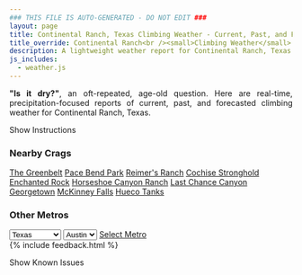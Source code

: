 ```yaml
---
### THIS FILE IS AUTO-GENERATED - DO NOT EDIT ###
layout: page
title: Continental Ranch, Texas Climbing Weather - Current, Past, and Forecasted Report
title_override: Continental Ranch<br /><small>Climbing Weather</small>
description: A lightweight weather report for Continental Ranch, Texas. Optimized for slow internet connections.
js_includes:
  - weather.js
---
```


<section class="measure center lh-copy f5-ns f6 ph2 mv4" style="text-align: justify;">
<strong>"Is it dry?"</strong>, an oft-repeated, age-old question. Here are real-time,
precipitation-focused reports of current, past, and forecasted climbing weather for Continental Ranch, Texas.
</section>

<p id="settings-toggle" class="mw5 b center tc hover-light-red black-70 pointer">Show Instructions</p>
<section id="settings" class="overflow-hidden" style="display:none;">
    <div class="mv2 ph2 center">
        <div class="fn f6 tc pv2">
            <p class="measure lh-copy center"><strong>Show/hide hourly forecasts</strong> by clicking the desired day.</p>
            <hr class="mw5 p0 mv2 o-60 b0 bt b--light-red light-red bg-light-red">
            <p class="measure lh-copy center"><strong>Current and Past conditions</strong> are measured by the nearest weather station. <strong>Forecast conditions</strong> are calculated and polled separately.</p>
            <hr class="mw5 p0 mv2 o-60 b0 bt b--light-red light-red bg-light-red">
            <p class="measure lh-copy center"><strong>Having issues?</strong> Try <a id="clear-cache" class="no-underline relative fancy-link light-red hover-light-red" href="#">clearing the local cache</a>.</p>
            <hr class="mw5 p0 mv2 o-60 b0 bt b--light-red light-red bg-light-red">
            <p class="measure lh-copy center">Weather data sourced from <a class="no-underline fancy-link relative light-red" target="_blank" href="https://www.weather.gov/documentation/services-web-api">weather.gov</a>.</p>
        </div>
    </div>
</section>
<section id="weather" data-crag="continental-ranch-texas" class="mv4-ns mv3 ph2 center"></section>
<section id="nearby" class="tc lh-copy">
  <h3>Nearby Crags</h3>
<a class="nowrap no-underline fancy-link relative light-red mh3" href="/crags/the-greenbelt-texas-weather.html">The Greenbelt</a>
<a class="nowrap no-underline fancy-link relative light-red mh3" href="/crags/pace-bend-park-texas-weather.html">Pace Bend Park</a>
<a class="nowrap no-underline fancy-link relative light-red mh3" href="/crags/reimers-ranch-texas-weather.html">Reimer's Ranch</a>
<a class="nowrap no-underline fancy-link relative light-red mh3" href="/crags/cochise-stronghold-arizona-weather.html">Cochise Stronghold</a>
<a class="nowrap no-underline fancy-link relative light-red mh3" href="/crags/enchanted-rock-texas-weather.html">Enchanted Rock</a>
<a class="nowrap no-underline fancy-link relative light-red mh3" href="/crags/horseshoe-canyon-ranch-arkansas-weather.html">Horseshoe Canyon Ranch</a>
<a class="nowrap no-underline fancy-link relative light-red mh3" href="/crags/last-chance-canyon-new-mexico-weather.html">Last Chance Canyon</a>
<a class="nowrap no-underline fancy-link relative light-red mh3" href="/crags/georgetown-texas-weather.html">Georgetown</a>
<a class="nowrap no-underline fancy-link relative light-red mh3" href="/crags/mckinney-falls-texas-weather.html">McKinney Falls</a>
<a class="nowrap no-underline fancy-link relative light-red mh3" href="/crags/hueco-tanks-texas-weather.html">Hueco Tanks</a>
</section>
<section id="nearby" class="tc lh-copy">
  <h3>Other Metros</h3>
  <select class="ma1 bg-near-white pa2" id="stateSel">
    <option value="Texas" selected>Texas</option>
    <option value="Washington">Washington</option>
    <option value="Colorado">Colorado</option>
    <option value="Tennessee">Tennessee</option>
    <option value="Utah">Utah</option>
    <option value="California">California</option>
  </select>
  <select class="ma1 bg-near-white pa2" id="citySel">
    <option value="Austin" selected>Austin</option>
  </select>
  <a id="selectMetro" class="f6 link dim ph3 pv2 ma1 dib white bg-light-red" href="/crags/austin-texas-weather.html">Select Metro</a>
  <script>
    var states = [];
    states["Texas"] = "Austin"
    states["Washington"] = "Seattle"
    states["Colorado"] = "Denver"
    states["Tennessee"] = "Nashville"
    states["Utah"] = "Salt Lake City"
    states["California"] = "San Francisco|Los Angeles"
  </script>
</section>
{% include feedback.html %}
<p id="issues-toggle" class="mw5 b center tc hover-light-red black-70 pointer">Show Known Issues</p>
<section id="issues" class="overflow-hidden tc f6">
</section>

<script>
  var weekly_EWX_14_74 = {"updated":"2022-02-11T08:22:31+00:00","units":"us","forecastGenerator":"BaselineForecastGenerator","generatedAt":"2022-02-11T08:41:42+00:00","updateTime":"2022-02-11T08:22:31+00:00","validTimes":"2022-02-11T02:00:00+00:00/P8DT6H","elevation":{"unitCode":"wmoUnit:m","value":405.0792},"periods":[{"number":1,"name":"Overnight","startTime":"2022-02-11T02:00:00-06:00","endTime":"2022-02-11T06:00:00-06:00","isDaytime":false,"temperature":39,"temperatureUnit":"F","temperatureTrend":"rising","windSpeed":"0 to 5 mph","windDirection":"ENE","icon":"https://api.weather.gov/icons/land/night/few?size=medium","shortForecast":"Mostly Clear","detailedForecast":"Mostly clear. Low around 39, with temperatures rising to around 43 overnight. East northeast wind 0 to 5 mph."},{"number":2,"name":"Friday","startTime":"2022-02-11T06:00:00-06:00","endTime":"2022-02-11T18:00:00-06:00","isDaytime":true,"temperature":79,"temperatureUnit":"F","temperatureTrend":null,"windSpeed":"0 to 10 mph","windDirection":"SW","icon":"https://api.weather.gov/icons/land/day/skc?size=medium","shortForecast":"Sunny","detailedForecast":"Sunny, with a high near 79. Southwest wind 0 to 10 mph."},{"number":3,"name":"Friday Night","startTime":"2022-02-11T18:00:00-06:00","endTime":"2022-02-12T06:00:00-06:00","isDaytime":false,"temperature":45,"temperatureUnit":"F","temperatureTrend":null,"windSpeed":"5 to 15 mph","windDirection":"ENE","icon":"https://api.weather.gov/icons/land/night/few?size=medium","shortForecast":"Mostly Clear","detailedForecast":"Mostly clear, with a low around 45. East northeast wind 5 to 15 mph, with gusts as high as 30 mph."},{"number":4,"name":"Saturday","startTime":"2022-02-12T06:00:00-06:00","endTime":"2022-02-12T18:00:00-06:00","isDaytime":true,"temperature":58,"temperatureUnit":"F","temperatureTrend":null,"windSpeed":"15 to 20 mph","windDirection":"N","icon":"https://api.weather.gov/icons/land/day/few?size=medium","shortForecast":"Sunny","detailedForecast":"Sunny, with a high near 58. North wind 15 to 20 mph, with gusts as high as 30 mph."},{"number":5,"name":"Saturday Night","startTime":"2022-02-12T18:00:00-06:00","endTime":"2022-02-13T06:00:00-06:00","isDaytime":false,"temperature":30,"temperatureUnit":"F","temperatureTrend":null,"windSpeed":"0 to 10 mph","windDirection":"ENE","icon":"https://api.weather.gov/icons/land/night/skc?size=medium","shortForecast":"Clear","detailedForecast":"Clear, with a low around 30. East northeast wind 0 to 10 mph."},{"number":6,"name":"Sunday","startTime":"2022-02-13T06:00:00-06:00","endTime":"2022-02-13T18:00:00-06:00","isDaytime":true,"temperature":65,"temperatureUnit":"F","temperatureTrend":null,"windSpeed":"0 to 5 mph","windDirection":"SSE","icon":"https://api.weather.gov/icons/land/day/skc?size=medium","shortForecast":"Sunny","detailedForecast":"Sunny, with a high near 65. South southeast wind 0 to 5 mph."},{"number":7,"name":"Sunday Night","startTime":"2022-02-13T18:00:00-06:00","endTime":"2022-02-14T06:00:00-06:00","isDaytime":false,"temperature":37,"temperatureUnit":"F","temperatureTrend":null,"windSpeed":"5 to 10 mph","windDirection":"SE","icon":"https://api.weather.gov/icons/land/night/skc?size=medium","shortForecast":"Clear","detailedForecast":"Clear, with a low around 37. Southeast wind 5 to 10 mph."},{"number":8,"name":"Monday","startTime":"2022-02-14T06:00:00-06:00","endTime":"2022-02-14T18:00:00-06:00","isDaytime":true,"temperature":71,"temperatureUnit":"F","temperatureTrend":null,"windSpeed":"5 to 15 mph","windDirection":"SE","icon":"https://api.weather.gov/icons/land/day/skc?size=medium","shortForecast":"Sunny","detailedForecast":"Sunny, with a high near 71. Southeast wind 5 to 15 mph, with gusts as high as 25 mph."},{"number":9,"name":"Monday Night","startTime":"2022-02-14T18:00:00-06:00","endTime":"2022-02-15T06:00:00-06:00","isDaytime":false,"temperature":43,"temperatureUnit":"F","temperatureTrend":null,"windSpeed":"15 mph","windDirection":"SE","icon":"https://api.weather.gov/icons/land/night/few?size=medium","shortForecast":"Mostly Clear","detailedForecast":"Mostly clear, with a low around 43. Southeast wind around 15 mph, with gusts as high as 25 mph."},{"number":10,"name":"Tuesday","startTime":"2022-02-15T06:00:00-06:00","endTime":"2022-02-15T18:00:00-06:00","isDaytime":true,"temperature":72,"temperatureUnit":"F","temperatureTrend":null,"windSpeed":"15 to 20 mph","windDirection":"SE","icon":"https://api.weather.gov/icons/land/day/few?size=medium","shortForecast":"Sunny","detailedForecast":"Sunny, with a high near 72."},{"number":11,"name":"Tuesday Night","startTime":"2022-02-15T18:00:00-06:00","endTime":"2022-02-16T06:00:00-06:00","isDaytime":false,"temperature":52,"temperatureUnit":"F","temperatureTrend":null,"windSpeed":"20 mph","windDirection":"SE","icon":"https://api.weather.gov/icons/land/night/sct?size=medium","shortForecast":"Partly Cloudy","detailedForecast":"Partly cloudy, with a low around 52."},{"number":12,"name":"Wednesday","startTime":"2022-02-16T06:00:00-06:00","endTime":"2022-02-16T18:00:00-06:00","isDaytime":true,"temperature":78,"temperatureUnit":"F","temperatureTrend":null,"windSpeed":"15 to 20 mph","windDirection":"SE","icon":"https://api.weather.gov/icons/land/day/sct?size=medium","shortForecast":"Mostly Sunny","detailedForecast":"Mostly sunny, with a high near 78."},{"number":13,"name":"Wednesday Night","startTime":"2022-02-16T18:00:00-06:00","endTime":"2022-02-17T06:00:00-06:00","isDaytime":false,"temperature":49,"temperatureUnit":"F","temperatureTrend":null,"windSpeed":"10 to 15 mph","windDirection":"SSW","icon":"https://api.weather.gov/icons/land/night/sct,20/sct?size=medium","shortForecast":"Partly Cloudy","detailedForecast":"Partly cloudy, with a low around 49. Chance of precipitation is 20%."},{"number":14,"name":"Thursday","startTime":"2022-02-17T06:00:00-06:00","endTime":"2022-02-17T18:00:00-06:00","isDaytime":true,"temperature":70,"temperatureUnit":"F","temperatureTrend":null,"windSpeed":"15 to 20 mph","windDirection":"NW","icon":"https://api.weather.gov/icons/land/day/few?size=medium","shortForecast":"Sunny","detailedForecast":"Sunny, with a high near 70."}]}
  var hourly_EWX_14_74 = {"@context":["https://geojson.org/geojson-ld/geojson-context.jsonld",{"@version":"1.1","wx":"https://api.weather.gov/ontology#","geo":"http://www.opengis.net/ont/geosparql#","unit":"http://codes.wmo.int/common/unit/","@vocab":"https://api.weather.gov/ontology#"}],"type":"Feature","geometry":{"type":"Polygon","coordinates":[[[-101.4416929,29.8089287],[-101.4404477,29.7862003],[-101.414287,29.787277500000002],[-101.41552730000001,29.810006],[-101.4416929,29.8089287]]]},"properties":{"updated":"2022-02-11T08:22:31+00:00","units":"us","forecastGenerator":"HourlyForecastGenerator","generatedAt":"2022-02-11T08:41:43+00:00","updateTime":"2022-02-11T08:22:31+00:00","validTimes":"2022-02-11T02:00:00+00:00/P8DT6H","elevation":{"unitCode":"wmoUnit:m","value":405.0792},"periods":[{"number":1,"name":"","startTime":"2022-02-11T02:00:00-06:00","endTime":"2022-02-11T03:00:00-06:00","isDaytime":false,"temperature":47,"temperatureUnit":"F","temperatureTrend":null,"windSpeed":"5 mph","windDirection":"E","icon":"https://api.weather.gov/icons/land/night/skc?size=small","shortForecast":"Clear","detailedForecast":""},{"number":2,"name":"","startTime":"2022-02-11T03:00:00-06:00","endTime":"2022-02-11T04:00:00-06:00","isDaytime":false,"temperature":46,"temperatureUnit":"F","temperatureTrend":null,"windSpeed":"5 mph","windDirection":"ENE","icon":"https://api.weather.gov/icons/land/night/few?size=small","shortForecast":"Mostly Clear","detailedForecast":""},{"number":3,"name":"","startTime":"2022-02-11T04:00:00-06:00","endTime":"2022-02-11T05:00:00-06:00","isDaytime":false,"temperature":44,"temperatureUnit":"F","temperatureTrend":null,"windSpeed":"5 mph","windDirection":"ENE","icon":"https://api.weather.gov/icons/land/night/skc?size=small","shortForecast":"Clear","detailedForecast":""},{"number":4,"name":"","startTime":"2022-02-11T05:00:00-06:00","endTime":"2022-02-11T06:00:00-06:00","isDaytime":false,"temperature":43,"temperatureUnit":"F","temperatureTrend":null,"windSpeed":"0 mph","windDirection":"NNE","icon":"https://api.weather.gov/icons/land/night/skc?size=small","shortForecast":"Clear","detailedForecast":""},{"number":5,"name":"","startTime":"2022-02-11T06:00:00-06:00","endTime":"2022-02-11T07:00:00-06:00","isDaytime":true,"temperature":40,"temperatureUnit":"F","temperatureTrend":null,"windSpeed":"0 mph","windDirection":"NNW","icon":"https://api.weather.gov/icons/land/day/skc?size=small","shortForecast":"Sunny","detailedForecast":""},{"number":6,"name":"","startTime":"2022-02-11T07:00:00-06:00","endTime":"2022-02-11T08:00:00-06:00","isDaytime":true,"temperature":40,"temperatureUnit":"F","temperatureTrend":null,"windSpeed":"0 mph","windDirection":"NNW","icon":"https://api.weather.gov/icons/land/day/skc?size=small","shortForecast":"Sunny","detailedForecast":""},{"number":7,"name":"","startTime":"2022-02-11T08:00:00-06:00","endTime":"2022-02-11T09:00:00-06:00","isDaytime":true,"temperature":40,"temperatureUnit":"F","temperatureTrend":null,"windSpeed":"0 mph","windDirection":"NNE","icon":"https://api.weather.gov/icons/land/day/few?size=small","shortForecast":"Sunny","detailedForecast":""},{"number":8,"name":"","startTime":"2022-02-11T09:00:00-06:00","endTime":"2022-02-11T10:00:00-06:00","isDaytime":true,"temperature":45,"temperatureUnit":"F","temperatureTrend":null,"windSpeed":"0 mph","windDirection":"S","icon":"https://api.weather.gov/icons/land/day/skc?size=small","shortForecast":"Sunny","detailedForecast":""},{"number":9,"name":"","startTime":"2022-02-11T10:00:00-06:00","endTime":"2022-02-11T11:00:00-06:00","isDaytime":true,"temperature":52,"temperatureUnit":"F","temperatureTrend":null,"windSpeed":"0 mph","windDirection":"S","icon":"https://api.weather.gov/icons/land/day/skc?size=small","shortForecast":"Sunny","detailedForecast":""},{"number":10,"name":"","startTime":"2022-02-11T11:00:00-06:00","endTime":"2022-02-11T12:00:00-06:00","isDaytime":true,"temperature":59,"temperatureUnit":"F","temperatureTrend":null,"windSpeed":"5 mph","windDirection":"SW","icon":"https://api.weather.gov/icons/land/day/skc?size=small","shortForecast":"Sunny","detailedForecast":""},{"number":11,"name":"","startTime":"2022-02-11T12:00:00-06:00","endTime":"2022-02-11T13:00:00-06:00","isDaytime":true,"temperature":64,"temperatureUnit":"F","temperatureTrend":null,"windSpeed":"5 mph","windDirection":"SSW","icon":"https://api.weather.gov/icons/land/day/skc?size=small","shortForecast":"Sunny","detailedForecast":""},{"number":12,"name":"","startTime":"2022-02-11T13:00:00-06:00","endTime":"2022-02-11T14:00:00-06:00","isDaytime":true,"temperature":70,"temperatureUnit":"F","temperatureTrend":null,"windSpeed":"5 mph","windDirection":"SSW","icon":"https://api.weather.gov/icons/land/day/skc?size=small","shortForecast":"Sunny","detailedForecast":""},{"number":13,"name":"","startTime":"2022-02-11T14:00:00-06:00","endTime":"2022-02-11T15:00:00-06:00","isDaytime":true,"temperature":73,"temperatureUnit":"F","temperatureTrend":null,"windSpeed":"10 mph","windDirection":"SSW","icon":"https://api.weather.gov/icons/land/day/skc?size=small","shortForecast":"Sunny","detailedForecast":""},{"number":14,"name":"","startTime":"2022-02-11T15:00:00-06:00","endTime":"2022-02-11T16:00:00-06:00","isDaytime":true,"temperature":76,"temperatureUnit":"F","temperatureTrend":null,"windSpeed":"10 mph","windDirection":"SSW","icon":"https://api.weather.gov/icons/land/day/skc?size=small","shortForecast":"Sunny","detailedForecast":""},{"number":15,"name":"","startTime":"2022-02-11T16:00:00-06:00","endTime":"2022-02-11T17:00:00-06:00","isDaytime":true,"temperature":77,"temperatureUnit":"F","temperatureTrend":null,"windSpeed":"10 mph","windDirection":"SSW","icon":"https://api.weather.gov/icons/land/day/skc?size=small","shortForecast":"Sunny","detailedForecast":""},{"number":16,"name":"","startTime":"2022-02-11T17:00:00-06:00","endTime":"2022-02-11T18:00:00-06:00","isDaytime":true,"temperature":77,"temperatureUnit":"F","temperatureTrend":null,"windSpeed":"10 mph","windDirection":"S","icon":"https://api.weather.gov/icons/land/day/skc?size=small","shortForecast":"Sunny","detailedForecast":""},{"number":17,"name":"","startTime":"2022-02-11T18:00:00-06:00","endTime":"2022-02-11T19:00:00-06:00","isDaytime":false,"temperature":73,"temperatureUnit":"F","temperatureTrend":null,"windSpeed":"5 mph","windDirection":"S","icon":"https://api.weather.gov/icons/land/night/skc?size=small","shortForecast":"Clear","detailedForecast":""},{"number":18,"name":"","startTime":"2022-02-11T19:00:00-06:00","endTime":"2022-02-11T20:00:00-06:00","isDaytime":false,"temperature":68,"temperatureUnit":"F","temperatureTrend":null,"windSpeed":"5 mph","windDirection":"SE","icon":"https://api.weather.gov/icons/land/night/skc?size=small","shortForecast":"Clear","detailedForecast":""},{"number":19,"name":"","startTime":"2022-02-11T20:00:00-06:00","endTime":"2022-02-11T21:00:00-06:00","isDaytime":false,"temperature":63,"temperatureUnit":"F","temperatureTrend":null,"windSpeed":"5 mph","windDirection":"SE","icon":"https://api.weather.gov/icons/land/night/skc?size=small","shortForecast":"Clear","detailedForecast":""},{"number":20,"name":"","startTime":"2022-02-11T21:00:00-06:00","endTime":"2022-02-11T22:00:00-06:00","isDaytime":false,"temperature":60,"temperatureUnit":"F","temperatureTrend":null,"windSpeed":"5 mph","windDirection":"ESE","icon":"https://api.weather.gov/icons/land/night/skc?size=small","shortForecast":"Clear","detailedForecast":""},{"number":21,"name":"","startTime":"2022-02-11T22:00:00-06:00","endTime":"2022-02-11T23:00:00-06:00","isDaytime":false,"temperature":57,"temperatureUnit":"F","temperatureTrend":null,"windSpeed":"10 mph","windDirection":"ENE","icon":"https://api.weather.gov/icons/land/night/skc?size=small","shortForecast":"Clear","detailedForecast":""},{"number":22,"name":"","startTime":"2022-02-11T23:00:00-06:00","endTime":"2022-02-12T00:00:00-06:00","isDaytime":false,"temperature":56,"temperatureUnit":"F","temperatureTrend":null,"windSpeed":"10 mph","windDirection":"ENE","icon":"https://api.weather.gov/icons/land/night/few?size=small","shortForecast":"Mostly Clear","detailedForecast":""},{"number":23,"name":"","startTime":"2022-02-12T00:00:00-06:00","endTime":"2022-02-12T01:00:00-06:00","isDaytime":false,"temperature":54,"temperatureUnit":"F","temperatureTrend":null,"windSpeed":"15 mph","windDirection":"NE","icon":"https://api.weather.gov/icons/land/night/skc?size=small","shortForecast":"Clear","detailedForecast":""},{"number":24,"name":"","startTime":"2022-02-12T01:00:00-06:00","endTime":"2022-02-12T02:00:00-06:00","isDaytime":false,"temperature":52,"temperatureUnit":"F","temperatureTrend":null,"windSpeed":"15 mph","windDirection":"NE","icon":"https://api.weather.gov/icons/land/night/skc?size=small","shortForecast":"Clear","detailedForecast":""},{"number":25,"name":"","startTime":"2022-02-12T02:00:00-06:00","endTime":"2022-02-12T03:00:00-06:00","isDaytime":false,"temperature":51,"temperatureUnit":"F","temperatureTrend":null,"windSpeed":"15 mph","windDirection":"NE","icon":"https://api.weather.gov/icons/land/night/skc?size=small","shortForecast":"Clear","detailedForecast":""},{"number":26,"name":"","startTime":"2022-02-12T03:00:00-06:00","endTime":"2022-02-12T04:00:00-06:00","isDaytime":false,"temperature":50,"temperatureUnit":"F","temperatureTrend":null,"windSpeed":"15 mph","windDirection":"NE","icon":"https://api.weather.gov/icons/land/night/skc?size=small","shortForecast":"Clear","detailedForecast":""},{"number":27,"name":"","startTime":"2022-02-12T04:00:00-06:00","endTime":"2022-02-12T05:00:00-06:00","isDaytime":false,"temperature":49,"temperatureUnit":"F","temperatureTrend":null,"windSpeed":"15 mph","windDirection":"NNE","icon":"https://api.weather.gov/icons/land/night/few?size=small","shortForecast":"Mostly Clear","detailedForecast":""},{"number":28,"name":"","startTime":"2022-02-12T05:00:00-06:00","endTime":"2022-02-12T06:00:00-06:00","isDaytime":false,"temperature":47,"temperatureUnit":"F","temperatureTrend":null,"windSpeed":"15 mph","windDirection":"N","icon":"https://api.weather.gov/icons/land/night/few?size=small","shortForecast":"Mostly Clear","detailedForecast":""},{"number":29,"name":"","startTime":"2022-02-12T06:00:00-06:00","endTime":"2022-02-12T07:00:00-06:00","isDaytime":true,"temperature":46,"temperatureUnit":"F","temperatureTrend":null,"windSpeed":"15 mph","windDirection":"N","icon":"https://api.weather.gov/icons/land/day/few?size=small","shortForecast":"Sunny","detailedForecast":""},{"number":30,"name":"","startTime":"2022-02-12T07:00:00-06:00","endTime":"2022-02-12T08:00:00-06:00","isDaytime":true,"temperature":45,"temperatureUnit":"F","temperatureTrend":null,"windSpeed":"15 mph","windDirection":"N","icon":"https://api.weather.gov/icons/land/day/few?size=small","shortForecast":"Sunny","detailedForecast":""},{"number":31,"name":"","startTime":"2022-02-12T08:00:00-06:00","endTime":"2022-02-12T09:00:00-06:00","isDaytime":true,"temperature":46,"temperatureUnit":"F","temperatureTrend":null,"windSpeed":"15 mph","windDirection":"N","icon":"https://api.weather.gov/icons/land/day/sct?size=small","shortForecast":"Mostly Sunny","detailedForecast":""},{"number":32,"name":"","startTime":"2022-02-12T09:00:00-06:00","endTime":"2022-02-12T10:00:00-06:00","isDaytime":true,"temperature":48,"temperatureUnit":"F","temperatureTrend":null,"windSpeed":"20 mph","windDirection":"N","icon":"https://api.weather.gov/icons/land/day/sct?size=small","shortForecast":"Mostly Sunny","detailedForecast":""},{"number":33,"name":"","startTime":"2022-02-12T10:00:00-06:00","endTime":"2022-02-12T11:00:00-06:00","isDaytime":true,"temperature":50,"temperatureUnit":"F","temperatureTrend":null,"windSpeed":"20 mph","windDirection":"N","icon":"https://api.weather.gov/icons/land/day/few?size=small","shortForecast":"Sunny","detailedForecast":""},{"number":34,"name":"","startTime":"2022-02-12T11:00:00-06:00","endTime":"2022-02-12T12:00:00-06:00","isDaytime":true,"temperature":52,"temperatureUnit":"F","temperatureTrend":null,"windSpeed":"20 mph","windDirection":"NNE","icon":"https://api.weather.gov/icons/land/day/few?size=small","shortForecast":"Sunny","detailedForecast":""},{"number":35,"name":"","startTime":"2022-02-12T12:00:00-06:00","endTime":"2022-02-12T13:00:00-06:00","isDaytime":true,"temperature":53,"temperatureUnit":"F","temperatureTrend":null,"windSpeed":"20 mph","windDirection":"NNE","icon":"https://api.weather.gov/icons/land/day/sct?size=small","shortForecast":"Mostly Sunny","detailedForecast":""},{"number":36,"name":"","startTime":"2022-02-12T13:00:00-06:00","endTime":"2022-02-12T14:00:00-06:00","isDaytime":true,"temperature":54,"temperatureUnit":"F","temperatureTrend":null,"windSpeed":"20 mph","windDirection":"NNE","icon":"https://api.weather.gov/icons/land/day/sct?size=small","shortForecast":"Mostly Sunny","detailedForecast":""},{"number":37,"name":"","startTime":"2022-02-12T14:00:00-06:00","endTime":"2022-02-12T15:00:00-06:00","isDaytime":true,"temperature":55,"temperatureUnit":"F","temperatureTrend":null,"windSpeed":"20 mph","windDirection":"NNE","icon":"https://api.weather.gov/icons/land/day/few?size=small","shortForecast":"Sunny","detailedForecast":""},{"number":38,"name":"","startTime":"2022-02-12T15:00:00-06:00","endTime":"2022-02-12T16:00:00-06:00","isDaytime":true,"temperature":56,"temperatureUnit":"F","temperatureTrend":null,"windSpeed":"15 mph","windDirection":"NNE","icon":"https://api.weather.gov/icons/land/day/few?size=small","shortForecast":"Sunny","detailedForecast":""},{"number":39,"name":"","startTime":"2022-02-12T16:00:00-06:00","endTime":"2022-02-12T17:00:00-06:00","isDaytime":true,"temperature":57,"temperatureUnit":"F","temperatureTrend":null,"windSpeed":"15 mph","windDirection":"NNE","icon":"https://api.weather.gov/icons/land/day/few?size=small","shortForecast":"Sunny","detailedForecast":""},{"number":40,"name":"","startTime":"2022-02-12T17:00:00-06:00","endTime":"2022-02-12T18:00:00-06:00","isDaytime":true,"temperature":57,"temperatureUnit":"F","temperatureTrend":null,"windSpeed":"15 mph","windDirection":"NNE","icon":"https://api.weather.gov/icons/land/day/few?size=small","shortForecast":"Sunny","detailedForecast":""},{"number":41,"name":"","startTime":"2022-02-12T18:00:00-06:00","endTime":"2022-02-12T19:00:00-06:00","isDaytime":false,"temperature":57,"temperatureUnit":"F","temperatureTrend":null,"windSpeed":"10 mph","windDirection":"NNE","icon":"https://api.weather.gov/icons/land/night/few?size=small","shortForecast":"Mostly Clear","detailedForecast":""},{"number":42,"name":"","startTime":"2022-02-12T19:00:00-06:00","endTime":"2022-02-12T20:00:00-06:00","isDaytime":false,"temperature":53,"temperatureUnit":"F","temperatureTrend":null,"windSpeed":"10 mph","windDirection":"NE","icon":"https://api.weather.gov/icons/land/night/skc?size=small","shortForecast":"Clear","detailedForecast":""},{"number":43,"name":"","startTime":"2022-02-12T20:00:00-06:00","endTime":"2022-02-12T21:00:00-06:00","isDaytime":false,"temperature":49,"temperatureUnit":"F","temperatureTrend":null,"windSpeed":"5 mph","windDirection":"ENE","icon":"https://api.weather.gov/icons/land/night/skc?size=small","shortForecast":"Clear","detailedForecast":""},{"number":44,"name":"","startTime":"2022-02-12T21:00:00-06:00","endTime":"2022-02-12T22:00:00-06:00","isDaytime":false,"temperature":46,"temperatureUnit":"F","temperatureTrend":null,"windSpeed":"5 mph","windDirection":"ENE","icon":"https://api.weather.gov/icons/land/night/skc?size=small","shortForecast":"Clear","detailedForecast":""},{"number":45,"name":"","startTime":"2022-02-12T22:00:00-06:00","endTime":"2022-02-12T23:00:00-06:00","isDaytime":false,"temperature":44,"temperatureUnit":"F","temperatureTrend":null,"windSpeed":"5 mph","windDirection":"E","icon":"https://api.weather.gov/icons/land/night/skc?size=small","shortForecast":"Clear","detailedForecast":""},{"number":46,"name":"","startTime":"2022-02-12T23:00:00-06:00","endTime":"2022-02-13T00:00:00-06:00","isDaytime":false,"temperature":42,"temperatureUnit":"F","temperatureTrend":null,"windSpeed":"5 mph","windDirection":"ESE","icon":"https://api.weather.gov/icons/land/night/skc?size=small","shortForecast":"Clear","detailedForecast":""},{"number":47,"name":"","startTime":"2022-02-13T00:00:00-06:00","endTime":"2022-02-13T01:00:00-06:00","isDaytime":false,"temperature":40,"temperatureUnit":"F","temperatureTrend":null,"windSpeed":"5 mph","windDirection":"ESE","icon":"https://api.weather.gov/icons/land/night/skc?size=small","shortForecast":"Clear","detailedForecast":""},{"number":48,"name":"","startTime":"2022-02-13T01:00:00-06:00","endTime":"2022-02-13T02:00:00-06:00","isDaytime":false,"temperature":38,"temperatureUnit":"F","temperatureTrend":null,"windSpeed":"5 mph","windDirection":"ESE","icon":"https://api.weather.gov/icons/land/night/skc?size=small","shortForecast":"Clear","detailedForecast":""},{"number":49,"name":"","startTime":"2022-02-13T02:00:00-06:00","endTime":"2022-02-13T03:00:00-06:00","isDaytime":false,"temperature":36,"temperatureUnit":"F","temperatureTrend":null,"windSpeed":"0 mph","windDirection":"ESE","icon":"https://api.weather.gov/icons/land/night/skc?size=small","shortForecast":"Clear","detailedForecast":""},{"number":50,"name":"","startTime":"2022-02-13T03:00:00-06:00","endTime":"2022-02-13T04:00:00-06:00","isDaytime":false,"temperature":34,"temperatureUnit":"F","temperatureTrend":null,"windSpeed":"0 mph","windDirection":"ESE","icon":"https://api.weather.gov/icons/land/night/skc?size=small","shortForecast":"Clear","detailedForecast":""},{"number":51,"name":"","startTime":"2022-02-13T04:00:00-06:00","endTime":"2022-02-13T05:00:00-06:00","isDaytime":false,"temperature":33,"temperatureUnit":"F","temperatureTrend":null,"windSpeed":"0 mph","windDirection":"E","icon":"https://api.weather.gov/icons/land/night/skc?size=small","shortForecast":"Clear","detailedForecast":""},{"number":52,"name":"","startTime":"2022-02-13T05:00:00-06:00","endTime":"2022-02-13T06:00:00-06:00","isDaytime":false,"temperature":32,"temperatureUnit":"F","temperatureTrend":null,"windSpeed":"0 mph","windDirection":"ENE","icon":"https://api.weather.gov/icons/land/night/skc?size=small","shortForecast":"Clear","detailedForecast":""},{"number":53,"name":"","startTime":"2022-02-13T06:00:00-06:00","endTime":"2022-02-13T07:00:00-06:00","isDaytime":true,"temperature":32,"temperatureUnit":"F","temperatureTrend":null,"windSpeed":"0 mph","windDirection":"NE","icon":"https://api.weather.gov/icons/land/day/skc?size=small","shortForecast":"Sunny","detailedForecast":""},{"number":54,"name":"","startTime":"2022-02-13T07:00:00-06:00","endTime":"2022-02-13T08:00:00-06:00","isDaytime":true,"temperature":32,"temperatureUnit":"F","temperatureTrend":null,"windSpeed":"5 mph","windDirection":"E","icon":"https://api.weather.gov/icons/land/day/skc?size=small","shortForecast":"Sunny","detailedForecast":""},{"number":55,"name":"","startTime":"2022-02-13T08:00:00-06:00","endTime":"2022-02-13T09:00:00-06:00","isDaytime":true,"temperature":34,"temperatureUnit":"F","temperatureTrend":null,"windSpeed":"5 mph","windDirection":"S","icon":"https://api.weather.gov/icons/land/day/skc?size=small","shortForecast":"Sunny","detailedForecast":""},{"number":56,"name":"","startTime":"2022-02-13T09:00:00-06:00","endTime":"2022-02-13T10:00:00-06:00","isDaytime":true,"temperature":37,"temperatureUnit":"F","temperatureTrend":null,"windSpeed":"5 mph","windDirection":"SSW","icon":"https://api.weather.gov/icons/land/day/skc?size=small","shortForecast":"Sunny","detailedForecast":""},{"number":57,"name":"","startTime":"2022-02-13T10:00:00-06:00","endTime":"2022-02-13T11:00:00-06:00","isDaytime":true,"temperature":42,"temperatureUnit":"F","temperatureTrend":null,"windSpeed":"5 mph","windDirection":"SSW","icon":"https://api.weather.gov/icons/land/day/skc?size=small","shortForecast":"Sunny","detailedForecast":""},{"number":58,"name":"","startTime":"2022-02-13T11:00:00-06:00","endTime":"2022-02-13T12:00:00-06:00","isDaytime":true,"temperature":48,"temperatureUnit":"F","temperatureTrend":null,"windSpeed":"5 mph","windDirection":"SSW","icon":"https://api.weather.gov/icons/land/day/skc?size=small","shortForecast":"Sunny","detailedForecast":""},{"number":59,"name":"","startTime":"2022-02-13T12:00:00-06:00","endTime":"2022-02-13T13:00:00-06:00","isDaytime":true,"temperature":54,"temperatureUnit":"F","temperatureTrend":null,"windSpeed":"5 mph","windDirection":"SSW","icon":"https://api.weather.gov/icons/land/day/skc?size=small","shortForecast":"Sunny","detailedForecast":""},{"number":60,"name":"","startTime":"2022-02-13T13:00:00-06:00","endTime":"2022-02-13T14:00:00-06:00","isDaytime":true,"temperature":58,"temperatureUnit":"F","temperatureTrend":null,"windSpeed":"5 mph","windDirection":"SSW","icon":"https://api.weather.gov/icons/land/day/skc?size=small","shortForecast":"Sunny","detailedForecast":""},{"number":61,"name":"","startTime":"2022-02-13T14:00:00-06:00","endTime":"2022-02-13T15:00:00-06:00","isDaytime":true,"temperature":61,"temperatureUnit":"F","temperatureTrend":null,"windSpeed":"5 mph","windDirection":"S","icon":"https://api.weather.gov/icons/land/day/skc?size=small","shortForecast":"Sunny","detailedForecast":""},{"number":62,"name":"","startTime":"2022-02-13T15:00:00-06:00","endTime":"2022-02-13T16:00:00-06:00","isDaytime":true,"temperature":62,"temperatureUnit":"F","temperatureTrend":null,"windSpeed":"5 mph","windDirection":"S","icon":"https://api.weather.gov/icons/land/day/skc?size=small","shortForecast":"Sunny","detailedForecast":""},{"number":63,"name":"","startTime":"2022-02-13T16:00:00-06:00","endTime":"2022-02-13T17:00:00-06:00","isDaytime":true,"temperature":63,"temperatureUnit":"F","temperatureTrend":null,"windSpeed":"5 mph","windDirection":"SSE","icon":"https://api.weather.gov/icons/land/day/skc?size=small","shortForecast":"Sunny","detailedForecast":""},{"number":64,"name":"","startTime":"2022-02-13T17:00:00-06:00","endTime":"2022-02-13T18:00:00-06:00","isDaytime":true,"temperature":63,"temperatureUnit":"F","temperatureTrend":null,"windSpeed":"5 mph","windDirection":"SSE","icon":"https://api.weather.gov/icons/land/day/skc?size=small","shortForecast":"Sunny","detailedForecast":""},{"number":65,"name":"","startTime":"2022-02-13T18:00:00-06:00","endTime":"2022-02-13T19:00:00-06:00","isDaytime":false,"temperature":62,"temperatureUnit":"F","temperatureTrend":null,"windSpeed":"5 mph","windDirection":"SE","icon":"https://api.weather.gov/icons/land/night/skc?size=small","shortForecast":"Clear","detailedForecast":""},{"number":66,"name":"","startTime":"2022-02-13T19:00:00-06:00","endTime":"2022-02-13T20:00:00-06:00","isDaytime":false,"temperature":59,"temperatureUnit":"F","temperatureTrend":null,"windSpeed":"5 mph","windDirection":"SE","icon":"https://api.weather.gov/icons/land/night/skc?size=small","shortForecast":"Clear","detailedForecast":""},{"number":67,"name":"","startTime":"2022-02-13T20:00:00-06:00","endTime":"2022-02-13T21:00:00-06:00","isDaytime":false,"temperature":55,"temperatureUnit":"F","temperatureTrend":null,"windSpeed":"5 mph","windDirection":"SE","icon":"https://api.weather.gov/icons/land/night/skc?size=small","shortForecast":"Clear","detailedForecast":""},{"number":68,"name":"","startTime":"2022-02-13T21:00:00-06:00","endTime":"2022-02-13T22:00:00-06:00","isDaytime":false,"temperature":51,"temperatureUnit":"F","temperatureTrend":null,"windSpeed":"5 mph","windDirection":"SE","icon":"https://api.weather.gov/icons/land/night/skc?size=small","shortForecast":"Clear","detailedForecast":""},{"number":69,"name":"","startTime":"2022-02-13T22:00:00-06:00","endTime":"2022-02-13T23:00:00-06:00","isDaytime":false,"temperature":49,"temperatureUnit":"F","temperatureTrend":null,"windSpeed":"5 mph","windDirection":"SE","icon":"https://api.weather.gov/icons/land/night/skc?size=small","shortForecast":"Clear","detailedForecast":""},{"number":70,"name":"","startTime":"2022-02-13T23:00:00-06:00","endTime":"2022-02-14T00:00:00-06:00","isDaytime":false,"temperature":46,"temperatureUnit":"F","temperatureTrend":null,"windSpeed":"10 mph","windDirection":"SE","icon":"https://api.weather.gov/icons/land/night/skc?size=small","shortForecast":"Clear","detailedForecast":""},{"number":71,"name":"","startTime":"2022-02-14T00:00:00-06:00","endTime":"2022-02-14T01:00:00-06:00","isDaytime":false,"temperature":45,"temperatureUnit":"F","temperatureTrend":null,"windSpeed":"10 mph","windDirection":"SE","icon":"https://api.weather.gov/icons/land/night/skc?size=small","shortForecast":"Clear","detailedForecast":""},{"number":72,"name":"","startTime":"2022-02-14T01:00:00-06:00","endTime":"2022-02-14T02:00:00-06:00","isDaytime":false,"temperature":43,"temperatureUnit":"F","temperatureTrend":null,"windSpeed":"10 mph","windDirection":"SE","icon":"https://api.weather.gov/icons/land/night/skc?size=small","shortForecast":"Clear","detailedForecast":""},{"number":73,"name":"","startTime":"2022-02-14T02:00:00-06:00","endTime":"2022-02-14T03:00:00-06:00","isDaytime":false,"temperature":42,"temperatureUnit":"F","temperatureTrend":null,"windSpeed":"5 mph","windDirection":"SE","icon":"https://api.weather.gov/icons/land/night/skc?size=small","shortForecast":"Clear","detailedForecast":""},{"number":74,"name":"","startTime":"2022-02-14T03:00:00-06:00","endTime":"2022-02-14T04:00:00-06:00","isDaytime":false,"temperature":41,"temperatureUnit":"F","temperatureTrend":null,"windSpeed":"5 mph","windDirection":"SE","icon":"https://api.weather.gov/icons/land/night/skc?size=small","shortForecast":"Clear","detailedForecast":""},{"number":75,"name":"","startTime":"2022-02-14T04:00:00-06:00","endTime":"2022-02-14T05:00:00-06:00","isDaytime":false,"temperature":39,"temperatureUnit":"F","temperatureTrend":null,"windSpeed":"5 mph","windDirection":"SE","icon":"https://api.weather.gov/icons/land/night/skc?size=small","shortForecast":"Clear","detailedForecast":""},{"number":76,"name":"","startTime":"2022-02-14T05:00:00-06:00","endTime":"2022-02-14T06:00:00-06:00","isDaytime":false,"temperature":38,"temperatureUnit":"F","temperatureTrend":null,"windSpeed":"5 mph","windDirection":"SE","icon":"https://api.weather.gov/icons/land/night/skc?size=small","shortForecast":"Clear","detailedForecast":""},{"number":77,"name":"","startTime":"2022-02-14T06:00:00-06:00","endTime":"2022-02-14T07:00:00-06:00","isDaytime":true,"temperature":38,"temperatureUnit":"F","temperatureTrend":null,"windSpeed":"5 mph","windDirection":"SE","icon":"https://api.weather.gov/icons/land/day/skc?size=small","shortForecast":"Sunny","detailedForecast":""},{"number":78,"name":"","startTime":"2022-02-14T07:00:00-06:00","endTime":"2022-02-14T08:00:00-06:00","isDaytime":true,"temperature":39,"temperatureUnit":"F","temperatureTrend":null,"windSpeed":"5 mph","windDirection":"SE","icon":"https://api.weather.gov/icons/land/day/skc?size=small","shortForecast":"Sunny","detailedForecast":""},{"number":79,"name":"","startTime":"2022-02-14T08:00:00-06:00","endTime":"2022-02-14T09:00:00-06:00","isDaytime":true,"temperature":41,"temperatureUnit":"F","temperatureTrend":null,"windSpeed":"10 mph","windDirection":"SE","icon":"https://api.weather.gov/icons/land/day/skc?size=small","shortForecast":"Sunny","detailedForecast":""},{"number":80,"name":"","startTime":"2022-02-14T09:00:00-06:00","endTime":"2022-02-14T10:00:00-06:00","isDaytime":true,"temperature":44,"temperatureUnit":"F","temperatureTrend":null,"windSpeed":"10 mph","windDirection":"SE","icon":"https://api.weather.gov/icons/land/day/skc?size=small","shortForecast":"Sunny","detailedForecast":""},{"number":81,"name":"","startTime":"2022-02-14T10:00:00-06:00","endTime":"2022-02-14T11:00:00-06:00","isDaytime":true,"temperature":49,"temperatureUnit":"F","temperatureTrend":null,"windSpeed":"10 mph","windDirection":"SE","icon":"https://api.weather.gov/icons/land/day/skc?size=small","shortForecast":"Sunny","detailedForecast":""},{"number":82,"name":"","startTime":"2022-02-14T11:00:00-06:00","endTime":"2022-02-14T12:00:00-06:00","isDaytime":true,"temperature":54,"temperatureUnit":"F","temperatureTrend":null,"windSpeed":"15 mph","windDirection":"SSE","icon":"https://api.weather.gov/icons/land/day/skc?size=small","shortForecast":"Sunny","detailedForecast":""},{"number":83,"name":"","startTime":"2022-02-14T12:00:00-06:00","endTime":"2022-02-14T13:00:00-06:00","isDaytime":true,"temperature":59,"temperatureUnit":"F","temperatureTrend":null,"windSpeed":"15 mph","windDirection":"SSE","icon":"https://api.weather.gov/icons/land/day/skc?size=small","shortForecast":"Sunny","detailedForecast":""},{"number":84,"name":"","startTime":"2022-02-14T13:00:00-06:00","endTime":"2022-02-14T14:00:00-06:00","isDaytime":true,"temperature":63,"temperatureUnit":"F","temperatureTrend":null,"windSpeed":"15 mph","windDirection":"SSE","icon":"https://api.weather.gov/icons/land/day/skc?size=small","shortForecast":"Sunny","detailedForecast":""},{"number":85,"name":"","startTime":"2022-02-14T14:00:00-06:00","endTime":"2022-02-14T15:00:00-06:00","isDaytime":true,"temperature":67,"temperatureUnit":"F","temperatureTrend":null,"windSpeed":"15 mph","windDirection":"SSE","icon":"https://api.weather.gov/icons/land/day/skc?size=small","shortForecast":"Sunny","detailedForecast":""},{"number":86,"name":"","startTime":"2022-02-14T15:00:00-06:00","endTime":"2022-02-14T16:00:00-06:00","isDaytime":true,"temperature":69,"temperatureUnit":"F","temperatureTrend":null,"windSpeed":"15 mph","windDirection":"SSE","icon":"https://api.weather.gov/icons/land/day/skc?size=small","shortForecast":"Sunny","detailedForecast":""},{"number":87,"name":"","startTime":"2022-02-14T16:00:00-06:00","endTime":"2022-02-14T17:00:00-06:00","isDaytime":true,"temperature":70,"temperatureUnit":"F","temperatureTrend":null,"windSpeed":"15 mph","windDirection":"SSE","icon":"https://api.weather.gov/icons/land/day/skc?size=small","shortForecast":"Sunny","detailedForecast":""},{"number":88,"name":"","startTime":"2022-02-14T17:00:00-06:00","endTime":"2022-02-14T18:00:00-06:00","isDaytime":true,"temperature":69,"temperatureUnit":"F","temperatureTrend":null,"windSpeed":"15 mph","windDirection":"SE","icon":"https://api.weather.gov/icons/land/day/skc?size=small","shortForecast":"Sunny","detailedForecast":""},{"number":89,"name":"","startTime":"2022-02-14T18:00:00-06:00","endTime":"2022-02-14T19:00:00-06:00","isDaytime":false,"temperature":67,"temperatureUnit":"F","temperatureTrend":null,"windSpeed":"15 mph","windDirection":"SE","icon":"https://api.weather.gov/icons/land/night/skc?size=small","shortForecast":"Clear","detailedForecast":""},{"number":90,"name":"","startTime":"2022-02-14T19:00:00-06:00","endTime":"2022-02-14T20:00:00-06:00","isDaytime":false,"temperature":64,"temperatureUnit":"F","temperatureTrend":null,"windSpeed":"15 mph","windDirection":"SE","icon":"https://api.weather.gov/icons/land/night/skc?size=small","shortForecast":"Clear","detailedForecast":""},{"number":91,"name":"","startTime":"2022-02-14T20:00:00-06:00","endTime":"2022-02-14T21:00:00-06:00","isDaytime":false,"temperature":60,"temperatureUnit":"F","temperatureTrend":null,"windSpeed":"15 mph","windDirection":"SE","icon":"https://api.weather.gov/icons/land/night/skc?size=small","shortForecast":"Clear","detailedForecast":""},{"number":92,"name":"","startTime":"2022-02-14T21:00:00-06:00","endTime":"2022-02-14T22:00:00-06:00","isDaytime":false,"temperature":57,"temperatureUnit":"F","temperatureTrend":null,"windSpeed":"15 mph","windDirection":"SE","icon":"https://api.weather.gov/icons/land/night/skc?size=small","shortForecast":"Clear","detailedForecast":""},{"number":93,"name":"","startTime":"2022-02-14T22:00:00-06:00","endTime":"2022-02-14T23:00:00-06:00","isDaytime":false,"temperature":55,"temperatureUnit":"F","temperatureTrend":null,"windSpeed":"15 mph","windDirection":"SE","icon":"https://api.weather.gov/icons/land/night/skc?size=small","shortForecast":"Clear","detailedForecast":""},{"number":94,"name":"","startTime":"2022-02-14T23:00:00-06:00","endTime":"2022-02-15T00:00:00-06:00","isDaytime":false,"temperature":53,"temperatureUnit":"F","temperatureTrend":null,"windSpeed":"15 mph","windDirection":"SSE","icon":"https://api.weather.gov/icons/land/night/skc?size=small","shortForecast":"Clear","detailedForecast":""},{"number":95,"name":"","startTime":"2022-02-15T00:00:00-06:00","endTime":"2022-02-15T01:00:00-06:00","isDaytime":false,"temperature":52,"temperatureUnit":"F","temperatureTrend":null,"windSpeed":"15 mph","windDirection":"SSE","icon":"https://api.weather.gov/icons/land/night/skc?size=small","shortForecast":"Clear","detailedForecast":""},{"number":96,"name":"","startTime":"2022-02-15T01:00:00-06:00","endTime":"2022-02-15T02:00:00-06:00","isDaytime":false,"temperature":51,"temperatureUnit":"F","temperatureTrend":null,"windSpeed":"15 mph","windDirection":"SSE","icon":"https://api.weather.gov/icons/land/night/few?size=small","shortForecast":"Mostly Clear","detailedForecast":""},{"number":97,"name":"","startTime":"2022-02-15T02:00:00-06:00","endTime":"2022-02-15T03:00:00-06:00","isDaytime":false,"temperature":49,"temperatureUnit":"F","temperatureTrend":null,"windSpeed":"15 mph","windDirection":"SE","icon":"https://api.weather.gov/icons/land/night/few?size=small","shortForecast":"Mostly Clear","detailedForecast":""},{"number":98,"name":"","startTime":"2022-02-15T03:00:00-06:00","endTime":"2022-02-15T04:00:00-06:00","isDaytime":false,"temperature":48,"temperatureUnit":"F","temperatureTrend":null,"windSpeed":"15 mph","windDirection":"SE","icon":"https://api.weather.gov/icons/land/night/few?size=small","shortForecast":"Mostly Clear","detailedForecast":""},{"number":99,"name":"","startTime":"2022-02-15T04:00:00-06:00","endTime":"2022-02-15T05:00:00-06:00","isDaytime":false,"temperature":47,"temperatureUnit":"F","temperatureTrend":null,"windSpeed":"15 mph","windDirection":"SE","icon":"https://api.weather.gov/icons/land/night/few?size=small","shortForecast":"Mostly Clear","detailedForecast":""},{"number":100,"name":"","startTime":"2022-02-15T05:00:00-06:00","endTime":"2022-02-15T06:00:00-06:00","isDaytime":false,"temperature":46,"temperatureUnit":"F","temperatureTrend":null,"windSpeed":"15 mph","windDirection":"SE","icon":"https://api.weather.gov/icons/land/night/few?size=small","shortForecast":"Mostly Clear","detailedForecast":""},{"number":101,"name":"","startTime":"2022-02-15T06:00:00-06:00","endTime":"2022-02-15T07:00:00-06:00","isDaytime":true,"temperature":45,"temperatureUnit":"F","temperatureTrend":null,"windSpeed":"15 mph","windDirection":"SE","icon":"https://api.weather.gov/icons/land/day/few?size=small","shortForecast":"Sunny","detailedForecast":""},{"number":102,"name":"","startTime":"2022-02-15T07:00:00-06:00","endTime":"2022-02-15T08:00:00-06:00","isDaytime":true,"temperature":45,"temperatureUnit":"F","temperatureTrend":null,"windSpeed":"15 mph","windDirection":"SE","icon":"https://api.weather.gov/icons/land/day/few?size=small","shortForecast":"Sunny","detailedForecast":""},{"number":103,"name":"","startTime":"2022-02-15T08:00:00-06:00","endTime":"2022-02-15T09:00:00-06:00","isDaytime":true,"temperature":46,"temperatureUnit":"F","temperatureTrend":null,"windSpeed":"15 mph","windDirection":"SE","icon":"https://api.weather.gov/icons/land/day/few?size=small","shortForecast":"Sunny","detailedForecast":""},{"number":104,"name":"","startTime":"2022-02-15T09:00:00-06:00","endTime":"2022-02-15T10:00:00-06:00","isDaytime":true,"temperature":48,"temperatureUnit":"F","temperatureTrend":null,"windSpeed":"15 mph","windDirection":"SE","icon":"https://api.weather.gov/icons/land/day/few?size=small","shortForecast":"Sunny","detailedForecast":""},{"number":105,"name":"","startTime":"2022-02-15T10:00:00-06:00","endTime":"2022-02-15T11:00:00-06:00","isDaytime":true,"temperature":52,"temperatureUnit":"F","temperatureTrend":null,"windSpeed":"15 mph","windDirection":"SE","icon":"https://api.weather.gov/icons/land/day/few?size=small","shortForecast":"Sunny","detailedForecast":""},{"number":106,"name":"","startTime":"2022-02-15T11:00:00-06:00","endTime":"2022-02-15T12:00:00-06:00","isDaytime":true,"temperature":56,"temperatureUnit":"F","temperatureTrend":null,"windSpeed":"15 mph","windDirection":"SE","icon":"https://api.weather.gov/icons/land/day/few?size=small","shortForecast":"Sunny","detailedForecast":""},{"number":107,"name":"","startTime":"2022-02-15T12:00:00-06:00","endTime":"2022-02-15T13:00:00-06:00","isDaytime":true,"temperature":60,"temperatureUnit":"F","temperatureTrend":null,"windSpeed":"20 mph","windDirection":"SE","icon":"https://api.weather.gov/icons/land/day/few?size=small","shortForecast":"Sunny","detailedForecast":""},{"number":108,"name":"","startTime":"2022-02-15T13:00:00-06:00","endTime":"2022-02-15T14:00:00-06:00","isDaytime":true,"temperature":64,"temperatureUnit":"F","temperatureTrend":null,"windSpeed":"20 mph","windDirection":"SE","icon":"https://api.weather.gov/icons/land/day/few?size=small","shortForecast":"Sunny","detailedForecast":""},{"number":109,"name":"","startTime":"2022-02-15T14:00:00-06:00","endTime":"2022-02-15T15:00:00-06:00","isDaytime":true,"temperature":68,"temperatureUnit":"F","temperatureTrend":null,"windSpeed":"20 mph","windDirection":"SE","icon":"https://api.weather.gov/icons/land/day/few?size=small","shortForecast":"Sunny","detailedForecast":""},{"number":110,"name":"","startTime":"2022-02-15T15:00:00-06:00","endTime":"2022-02-15T16:00:00-06:00","isDaytime":true,"temperature":70,"temperatureUnit":"F","temperatureTrend":null,"windSpeed":"20 mph","windDirection":"SE","icon":"https://api.weather.gov/icons/land/day/few?size=small","shortForecast":"Sunny","detailedForecast":""},{"number":111,"name":"","startTime":"2022-02-15T16:00:00-06:00","endTime":"2022-02-15T17:00:00-06:00","isDaytime":true,"temperature":71,"temperatureUnit":"F","temperatureTrend":null,"windSpeed":"20 mph","windDirection":"SE","icon":"https://api.weather.gov/icons/land/day/few?size=small","shortForecast":"Sunny","detailedForecast":""},{"number":112,"name":"","startTime":"2022-02-15T17:00:00-06:00","endTime":"2022-02-15T18:00:00-06:00","isDaytime":true,"temperature":71,"temperatureUnit":"F","temperatureTrend":null,"windSpeed":"20 mph","windDirection":"SE","icon":"https://api.weather.gov/icons/land/day/few?size=small","shortForecast":"Sunny","detailedForecast":""},{"number":113,"name":"","startTime":"2022-02-15T18:00:00-06:00","endTime":"2022-02-15T19:00:00-06:00","isDaytime":false,"temperature":69,"temperatureUnit":"F","temperatureTrend":null,"windSpeed":"20 mph","windDirection":"SE","icon":"https://api.weather.gov/icons/land/night/few?size=small","shortForecast":"Mostly Clear","detailedForecast":""},{"number":114,"name":"","startTime":"2022-02-15T19:00:00-06:00","endTime":"2022-02-15T20:00:00-06:00","isDaytime":false,"temperature":67,"temperatureUnit":"F","temperatureTrend":null,"windSpeed":"20 mph","windDirection":"SE","icon":"https://api.weather.gov/icons/land/night/few?size=small","shortForecast":"Mostly Clear","detailedForecast":""},{"number":115,"name":"","startTime":"2022-02-15T20:00:00-06:00","endTime":"2022-02-15T21:00:00-06:00","isDaytime":false,"temperature":64,"temperatureUnit":"F","temperatureTrend":null,"windSpeed":"20 mph","windDirection":"SE","icon":"https://api.weather.gov/icons/land/night/few?size=small","shortForecast":"Mostly Clear","detailedForecast":""},{"number":116,"name":"","startTime":"2022-02-15T21:00:00-06:00","endTime":"2022-02-15T22:00:00-06:00","isDaytime":false,"temperature":61,"temperatureUnit":"F","temperatureTrend":null,"windSpeed":"20 mph","windDirection":"SE","icon":"https://api.weather.gov/icons/land/night/few?size=small","shortForecast":"Mostly Clear","detailedForecast":""},{"number":117,"name":"","startTime":"2022-02-15T22:00:00-06:00","endTime":"2022-02-15T23:00:00-06:00","isDaytime":false,"temperature":60,"temperatureUnit":"F","temperatureTrend":null,"windSpeed":"20 mph","windDirection":"SE","icon":"https://api.weather.gov/icons/land/night/few?size=small","shortForecast":"Mostly Clear","detailedForecast":""},{"number":118,"name":"","startTime":"2022-02-15T23:00:00-06:00","endTime":"2022-02-16T00:00:00-06:00","isDaytime":false,"temperature":59,"temperatureUnit":"F","temperatureTrend":null,"windSpeed":"20 mph","windDirection":"SE","icon":"https://api.weather.gov/icons/land/night/few?size=small","shortForecast":"Mostly Clear","detailedForecast":""},{"number":119,"name":"","startTime":"2022-02-16T00:00:00-06:00","endTime":"2022-02-16T01:00:00-06:00","isDaytime":false,"temperature":58,"temperatureUnit":"F","temperatureTrend":null,"windSpeed":"20 mph","windDirection":"SE","icon":"https://api.weather.gov/icons/land/night/few?size=small","shortForecast":"Mostly Clear","detailedForecast":""},{"number":120,"name":"","startTime":"2022-02-16T01:00:00-06:00","endTime":"2022-02-16T02:00:00-06:00","isDaytime":false,"temperature":57,"temperatureUnit":"F","temperatureTrend":null,"windSpeed":"20 mph","windDirection":"SE","icon":"https://api.weather.gov/icons/land/night/sct?size=small","shortForecast":"Partly Cloudy","detailedForecast":""},{"number":121,"name":"","startTime":"2022-02-16T02:00:00-06:00","endTime":"2022-02-16T03:00:00-06:00","isDaytime":false,"temperature":56,"temperatureUnit":"F","temperatureTrend":null,"windSpeed":"20 mph","windDirection":"SE","icon":"https://api.weather.gov/icons/land/night/sct?size=small","shortForecast":"Partly Cloudy","detailedForecast":""},{"number":122,"name":"","startTime":"2022-02-16T03:00:00-06:00","endTime":"2022-02-16T04:00:00-06:00","isDaytime":false,"temperature":55,"temperatureUnit":"F","temperatureTrend":null,"windSpeed":"20 mph","windDirection":"SE","icon":"https://api.weather.gov/icons/land/night/sct?size=small","shortForecast":"Partly Cloudy","detailedForecast":""},{"number":123,"name":"","startTime":"2022-02-16T04:00:00-06:00","endTime":"2022-02-16T05:00:00-06:00","isDaytime":false,"temperature":54,"temperatureUnit":"F","temperatureTrend":null,"windSpeed":"20 mph","windDirection":"SE","icon":"https://api.weather.gov/icons/land/night/bkn?size=small","shortForecast":"Mostly Cloudy","detailedForecast":""},{"number":124,"name":"","startTime":"2022-02-16T05:00:00-06:00","endTime":"2022-02-16T06:00:00-06:00","isDaytime":false,"temperature":53,"temperatureUnit":"F","temperatureTrend":null,"windSpeed":"20 mph","windDirection":"SE","icon":"https://api.weather.gov/icons/land/night/bkn?size=small","shortForecast":"Mostly Cloudy","detailedForecast":""},{"number":125,"name":"","startTime":"2022-02-16T06:00:00-06:00","endTime":"2022-02-16T07:00:00-06:00","isDaytime":true,"temperature":53,"temperatureUnit":"F","temperatureTrend":null,"windSpeed":"20 mph","windDirection":"SE","icon":"https://api.weather.gov/icons/land/day/bkn?size=small","shortForecast":"Partly Sunny","detailedForecast":""},{"number":126,"name":"","startTime":"2022-02-16T07:00:00-06:00","endTime":"2022-02-16T08:00:00-06:00","isDaytime":true,"temperature":53,"temperatureUnit":"F","temperatureTrend":null,"windSpeed":"15 mph","windDirection":"SE","icon":"https://api.weather.gov/icons/land/day/bkn?size=small","shortForecast":"Partly Sunny","detailedForecast":""},{"number":127,"name":"","startTime":"2022-02-16T08:00:00-06:00","endTime":"2022-02-16T09:00:00-06:00","isDaytime":true,"temperature":54,"temperatureUnit":"F","temperatureTrend":null,"windSpeed":"15 mph","windDirection":"SE","icon":"https://api.weather.gov/icons/land/day/bkn?size=small","shortForecast":"Partly Sunny","detailedForecast":""},{"number":128,"name":"","startTime":"2022-02-16T09:00:00-06:00","endTime":"2022-02-16T10:00:00-06:00","isDaytime":true,"temperature":55,"temperatureUnit":"F","temperatureTrend":null,"windSpeed":"15 mph","windDirection":"SE","icon":"https://api.weather.gov/icons/land/day/bkn?size=small","shortForecast":"Partly Sunny","detailedForecast":""},{"number":129,"name":"","startTime":"2022-02-16T10:00:00-06:00","endTime":"2022-02-16T11:00:00-06:00","isDaytime":true,"temperature":58,"temperatureUnit":"F","temperatureTrend":null,"windSpeed":"15 mph","windDirection":"SE","icon":"https://api.weather.gov/icons/land/day/sct?size=small","shortForecast":"Mostly Sunny","detailedForecast":""},{"number":130,"name":"","startTime":"2022-02-16T11:00:00-06:00","endTime":"2022-02-16T12:00:00-06:00","isDaytime":true,"temperature":62,"temperatureUnit":"F","temperatureTrend":null,"windSpeed":"15 mph","windDirection":"SSE","icon":"https://api.weather.gov/icons/land/day/sct?size=small","shortForecast":"Mostly Sunny","detailedForecast":""},{"number":131,"name":"","startTime":"2022-02-16T12:00:00-06:00","endTime":"2022-02-16T13:00:00-06:00","isDaytime":true,"temperature":66,"temperatureUnit":"F","temperatureTrend":null,"windSpeed":"15 mph","windDirection":"SSE","icon":"https://api.weather.gov/icons/land/day/sct?size=small","shortForecast":"Mostly Sunny","detailedForecast":""},{"number":132,"name":"","startTime":"2022-02-16T13:00:00-06:00","endTime":"2022-02-16T14:00:00-06:00","isDaytime":true,"temperature":69,"temperatureUnit":"F","temperatureTrend":null,"windSpeed":"15 mph","windDirection":"SSE","icon":"https://api.weather.gov/icons/land/day/sct?size=small","shortForecast":"Mostly Sunny","detailedForecast":""},{"number":133,"name":"","startTime":"2022-02-16T14:00:00-06:00","endTime":"2022-02-16T15:00:00-06:00","isDaytime":true,"temperature":72,"temperatureUnit":"F","temperatureTrend":null,"windSpeed":"15 mph","windDirection":"SE","icon":"https://api.weather.gov/icons/land/day/sct?size=small","shortForecast":"Mostly Sunny","detailedForecast":""},{"number":134,"name":"","startTime":"2022-02-16T15:00:00-06:00","endTime":"2022-02-16T16:00:00-06:00","isDaytime":true,"temperature":74,"temperatureUnit":"F","temperatureTrend":null,"windSpeed":"15 mph","windDirection":"SE","icon":"https://api.weather.gov/icons/land/day/sct?size=small","shortForecast":"Mostly Sunny","detailedForecast":""},{"number":135,"name":"","startTime":"2022-02-16T16:00:00-06:00","endTime":"2022-02-16T17:00:00-06:00","isDaytime":true,"temperature":75,"temperatureUnit":"F","temperatureTrend":null,"windSpeed":"15 mph","windDirection":"SE","icon":"https://api.weather.gov/icons/land/day/sct?size=small","shortForecast":"Mostly Sunny","detailedForecast":""},{"number":136,"name":"","startTime":"2022-02-16T17:00:00-06:00","endTime":"2022-02-16T18:00:00-06:00","isDaytime":true,"temperature":75,"temperatureUnit":"F","temperatureTrend":null,"windSpeed":"15 mph","windDirection":"SE","icon":"https://api.weather.gov/icons/land/day/sct?size=small","shortForecast":"Mostly Sunny","detailedForecast":""},{"number":137,"name":"","startTime":"2022-02-16T18:00:00-06:00","endTime":"2022-02-16T19:00:00-06:00","isDaytime":false,"temperature":74,"temperatureUnit":"F","temperatureTrend":null,"windSpeed":"15 mph","windDirection":"SE","icon":"https://api.weather.gov/icons/land/night/sct?size=small","shortForecast":"Partly Cloudy","detailedForecast":""},{"number":138,"name":"","startTime":"2022-02-16T19:00:00-06:00","endTime":"2022-02-16T20:00:00-06:00","isDaytime":false,"temperature":72,"temperatureUnit":"F","temperatureTrend":null,"windSpeed":"15 mph","windDirection":"SE","icon":"https://api.weather.gov/icons/land/night/sct?size=small","shortForecast":"Partly Cloudy","detailedForecast":""},{"number":139,"name":"","startTime":"2022-02-16T20:00:00-06:00","endTime":"2022-02-16T21:00:00-06:00","isDaytime":false,"temperature":68,"temperatureUnit":"F","temperatureTrend":null,"windSpeed":"15 mph","windDirection":"SE","icon":"https://api.weather.gov/icons/land/night/sct?size=small","shortForecast":"Partly Cloudy","detailedForecast":""},{"number":140,"name":"","startTime":"2022-02-16T21:00:00-06:00","endTime":"2022-02-16T22:00:00-06:00","isDaytime":false,"temperature":65,"temperatureUnit":"F","temperatureTrend":null,"windSpeed":"15 mph","windDirection":"SE","icon":"https://api.weather.gov/icons/land/night/sct?size=small","shortForecast":"Partly Cloudy","detailedForecast":""},{"number":141,"name":"","startTime":"2022-02-16T22:00:00-06:00","endTime":"2022-02-16T23:00:00-06:00","isDaytime":false,"temperature":63,"temperatureUnit":"F","temperatureTrend":null,"windSpeed":"10 mph","windDirection":"SSE","icon":"https://api.weather.gov/icons/land/night/sct?size=small","shortForecast":"Partly Cloudy","detailedForecast":""},{"number":142,"name":"","startTime":"2022-02-16T23:00:00-06:00","endTime":"2022-02-17T00:00:00-06:00","isDaytime":false,"temperature":60,"temperatureUnit":"F","temperatureTrend":null,"windSpeed":"10 mph","windDirection":"SSE","icon":"https://api.weather.gov/icons/land/night/sct?size=small","shortForecast":"Partly Cloudy","detailedForecast":""},{"number":143,"name":"","startTime":"2022-02-17T00:00:00-06:00","endTime":"2022-02-17T01:00:00-06:00","isDaytime":false,"temperature":59,"temperatureUnit":"F","temperatureTrend":null,"windSpeed":"10 mph","windDirection":"S","icon":"https://api.weather.gov/icons/land/night/sct?size=small","shortForecast":"Partly Cloudy","detailedForecast":""},{"number":144,"name":"","startTime":"2022-02-17T01:00:00-06:00","endTime":"2022-02-17T02:00:00-06:00","isDaytime":false,"temperature":57,"temperatureUnit":"F","temperatureTrend":null,"windSpeed":"10 mph","windDirection":"S","icon":"https://api.weather.gov/icons/land/night/sct?size=small","shortForecast":"Partly Cloudy","detailedForecast":""},{"number":145,"name":"","startTime":"2022-02-17T02:00:00-06:00","endTime":"2022-02-17T03:00:00-06:00","isDaytime":false,"temperature":56,"temperatureUnit":"F","temperatureTrend":null,"windSpeed":"15 mph","windDirection":"SW","icon":"https://api.weather.gov/icons/land/night/sct?size=small","shortForecast":"Partly Cloudy","detailedForecast":""},{"number":146,"name":"","startTime":"2022-02-17T03:00:00-06:00","endTime":"2022-02-17T04:00:00-06:00","isDaytime":false,"temperature":55,"temperatureUnit":"F","temperatureTrend":null,"windSpeed":"15 mph","windDirection":"WSW","icon":"https://api.weather.gov/icons/land/night/sct?size=small","shortForecast":"Partly Cloudy","detailedForecast":""},{"number":147,"name":"","startTime":"2022-02-17T04:00:00-06:00","endTime":"2022-02-17T05:00:00-06:00","isDaytime":false,"temperature":54,"temperatureUnit":"F","temperatureTrend":null,"windSpeed":"15 mph","windDirection":"W","icon":"https://api.weather.gov/icons/land/night/sct?size=small","shortForecast":"Partly Cloudy","detailedForecast":""},{"number":148,"name":"","startTime":"2022-02-17T05:00:00-06:00","endTime":"2022-02-17T06:00:00-06:00","isDaytime":false,"temperature":53,"temperatureUnit":"F","temperatureTrend":null,"windSpeed":"15 mph","windDirection":"W","icon":"https://api.weather.gov/icons/land/night/sct?size=small","shortForecast":"Partly Cloudy","detailedForecast":""},{"number":149,"name":"","startTime":"2022-02-17T06:00:00-06:00","endTime":"2022-02-17T07:00:00-06:00","isDaytime":true,"temperature":52,"temperatureUnit":"F","temperatureTrend":null,"windSpeed":"15 mph","windDirection":"WNW","icon":"https://api.weather.gov/icons/land/day/sct?size=small","shortForecast":"Mostly Sunny","detailedForecast":""},{"number":150,"name":"","startTime":"2022-02-17T07:00:00-06:00","endTime":"2022-02-17T08:00:00-06:00","isDaytime":true,"temperature":52,"temperatureUnit":"F","temperatureTrend":null,"windSpeed":"15 mph","windDirection":"WNW","icon":"https://api.weather.gov/icons/land/day/few?size=small","shortForecast":"Sunny","detailedForecast":""},{"number":151,"name":"","startTime":"2022-02-17T08:00:00-06:00","endTime":"2022-02-17T09:00:00-06:00","isDaytime":true,"temperature":52,"temperatureUnit":"F","temperatureTrend":null,"windSpeed":"15 mph","windDirection":"WNW","icon":"https://api.weather.gov/icons/land/day/few?size=small","shortForecast":"Sunny","detailedForecast":""},{"number":152,"name":"","startTime":"2022-02-17T09:00:00-06:00","endTime":"2022-02-17T10:00:00-06:00","isDaytime":true,"temperature":53,"temperatureUnit":"F","temperatureTrend":null,"windSpeed":"15 mph","windDirection":"WNW","icon":"https://api.weather.gov/icons/land/day/few?size=small","shortForecast":"Sunny","detailedForecast":""},{"number":153,"name":"","startTime":"2022-02-17T10:00:00-06:00","endTime":"2022-02-17T11:00:00-06:00","isDaytime":true,"temperature":56,"temperatureUnit":"F","temperatureTrend":null,"windSpeed":"15 mph","windDirection":"WNW","icon":"https://api.weather.gov/icons/land/day/few?size=small","shortForecast":"Sunny","detailedForecast":""},{"number":154,"name":"","startTime":"2022-02-17T11:00:00-06:00","endTime":"2022-02-17T12:00:00-06:00","isDaytime":true,"temperature":59,"temperatureUnit":"F","temperatureTrend":null,"windSpeed":"15 mph","windDirection":"WNW","icon":"https://api.weather.gov/icons/land/day/few?size=small","shortForecast":"Sunny","detailedForecast":""},{"number":155,"name":"","startTime":"2022-02-17T12:00:00-06:00","endTime":"2022-02-17T13:00:00-06:00","isDaytime":true,"temperature":62,"temperatureUnit":"F","temperatureTrend":null,"windSpeed":"15 mph","windDirection":"WNW","icon":"https://api.weather.gov/icons/land/day/few?size=small","shortForecast":"Sunny","detailedForecast":""},{"number":156,"name":"","startTime":"2022-02-17T13:00:00-06:00","endTime":"2022-02-17T14:00:00-06:00","isDaytime":true,"temperature":65,"temperatureUnit":"F","temperatureTrend":null,"windSpeed":"15 mph","windDirection":"WNW","icon":"https://api.weather.gov/icons/land/day/few?size=small","shortForecast":"Sunny","detailedForecast":""}]}}
  var crags_config = [
  {
    "name": "Continental Ranch",
    "note": "Hard limestone, so dries fairly fast. The ranch also seems to sit in a weather bubble with the rain passing around it.",
    "mountainProject": "https://www.mountainproject.com/area/106169626/continental-ranch",
    "station": "KDRT",
    "office": "EWX/14,74",
    "coordinates": [
      -101.44,
      29.803
    ]
  }
]</script>
